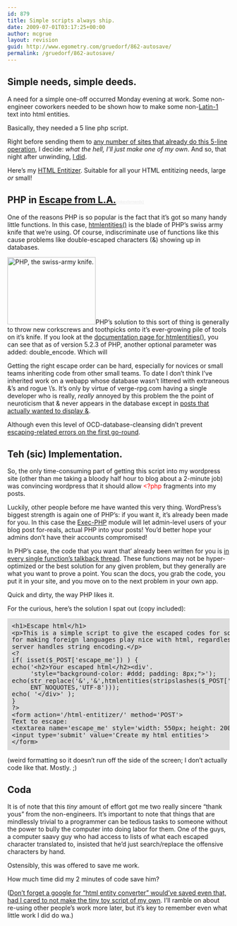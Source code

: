 ```yaml
---
id: 879
title: Simple scripts always ship.
date: 2009-07-01T03:17:25+00:00
author: mcgrue
layout: revision
guid: http://www.egometry.com/gruedorf/862-autosave/
permalink: /gruedorf/862-autosave/
---
```

## Simple needs, simple deeds.

A need for a simple one-off occurred Monday evening at work. Some non-engineer coworkers needed to be shown how to make some non-<a href="http://en.wikipedia.org/wiki/ISO\_8859-1" target=\_blank>Latin-1</a> text into html entities. 

Basically, they needed a 5 line php script.

Right before sending them to <a href="http://www.google.com/search?q=html+entity+converter" target=_blank>any number of sites that already do this 5-line operation</a>, I decide: _what the hell, I&#8217;ll just make one of my own_. And so, that night after unwinding, <a href="http://www.egometry.com/html-entitizer/" target=_blank>I did</a>.

Here&#8217;s my <a href="http://www.egometry.com/html-entitizer/" target=_blank>HTML Entitizer</a>. Suitable for all your HTML entitizing needs, large _or_ small!

## PHP in <u>Escape from &#76;&#46;&#65;&#46;</u><a href="http://www.zefrank.com/thewiki/the\_show:\_05-10-06" target=_blank style="font-size:40%; color: #eee;">(jokesfornerds)</a>

One of the reasons PHP is so popular is the fact that it&#8217;s got so many handy little functions. In this case, [htmlentities()](http://php.net/manual/en/function.htmlentities.php) is the blade of PHP&#8217;s swiss army knife that we&#8217;re using. Of course, indiscriminate use of functions like this cause problems like double-escaped characters (&amp;) showing up in databases. 

<a href="http://www.egometry.com/i/2009/07/swiss-army-everything.jpg" rel="lightbox[pics862]" title="PHP, the swiss-army knife."><img src="http://www.egometry.com/i/2009/07/swiss-army-everything.thumbnail.jpg" alt="PHP, the swiss-army knife." width="200" height="152" class="attachment wp-att-864 alignright" /></a>PHP&#8217;s solution to this sort of thing is generally to throw new corkscrews and toothpicks onto it&#8217;s ever-growing pile of tools on it&#8217;s knife. If you look at the [documentation page for htmlentities()](http://php.net/manual/en/function.htmlentities.php), you can see that as of version 5.2.3 of PHP, another optional parameter was added: double_encode. Which will

Getting the right escape order can be hard, especially for novices or small teams inheriting code from other small teams. To date I don&#8217;t think I&#8217;ve inherited work on a webapp whose database wasn&#8217;t littered with extraneous &&#8217;s and rogue \\&#8217;s. It&#8217;s only by virtue of verge-rpg.com having a single developer who is really, _really_ annoyed by this problem the the point of neuroticism that &amp; never appears in the database except in <a href="http://verge-rpg.com/boards/display\_thread.php?id=131844#post131851" target=\_blank>posts that actually wanted to display &</a>.

Although even this level of OCD-database-cleansing didn&#8217;t prevent <a href="http://verge-rpg.com/boards/display\_thread.php?id=131844#post131850" target=\_blank>escaping-related errors on the first go-round</a>.

## Teh (sic) Implementation.

So, the only time-consuming part of getting this script into my wordpress site (other than me taking a bloody half hour to blog about a 2-minute job) was convincing wordpress that it should allow <span style="color: red;"><?php</span> fragments into my posts.

Luckily, other people before me have wanted this very thing. WordPress&#8217;s biggest strength is again one of PHP&#8217;s: if you want it, it&#8217;s already been made for you. In this case the <a href="http://bluesome.net/post/2005/08/18/50/%20Exec-PHP" target=_blank>Exec-PHP</a> module will let admin-level users of your blog post for-reals, actual PHP into your posts! You&#8217;d better hope your admins don&#8217;t have their accounts compromised! <span style="font-size:40%; color: #eee;">(&#8230;one moment. Changing my password.)</span>

In PHP&#8217;s case, the code that you want that&#8217; already been written for you is [in every single function&#8217;s talkback thread](http://www.php.net/manual/en/function.htmlentities.php#84612). These functions may not be hyper-optimized or the best solution for any given problem, but they generally are what you want to prove a point. You scan the docs, you grab the code, you put it in your site, and you move on to the next problem in your own app.

Quick and dirty, the way PHP likes it.

For the curious, here&#8217;s the solution I spat out (copy included):

<pre style="background-color: #ddd; padding: 10px; line-height: 110%;">&lt;h1&gt;Escape html&lt;/h1&gt;
&lt;p&gt;This is a simple script to give the escaped codes for some html. Useful
for making foreign languages play nice with html, regardless of how the
server handles string encoding.&lt;/p&gt;
&lt;?
if( isset($_POST['escape_me']) ) {
echo('&lt;h2&gt;Your escaped html&lt;/h2&gt;&lt;div'.
     'style="background-color: #ddd; padding: 8px;"&gt;');
echo(str_replace('&','&amp;',htmlentities(stripslashes($_POST['escape_me']),
     ENT_NOQUOTES,'UTF-8')));
echo( '&lt;/div&gt;' );
}
?&gt;
&lt;form action='/html-entitizer/' method='POST'&gt;
Text to escape:
&lt;textarea name='escape_me' style='width: 550px; height: 200px;'&gt;&lt;/textarea&gt;
&lt;input type='submit' value='Create my html entities'&gt;
&lt;/form&gt;
</pre>

(weird formatting so it doesn&#8217;t run off the side of the screen; I don&#8217;t actually code like that. Mostly. ;)

## Coda

It is of note that this _tiny_ amount of effort got me two really sincere &#8220;thank yous&#8221; from the non-engineers. It&#8217;s important to note that things that are mindlessly trivial to a programmer can be tedious tasks to someone without the power to bully the computer into doing labor for them. One of the guys, a computer saavy guy who had access to lists of what each escaped character translated to, insisted that he&#8217;d just search/replace the offensive characters by hand. 

Ostensibly, this was offered to save me work.

How much time did my 2 minutes of code save him?

(<a href="http://www.google.com/search?q=html+entity+converter" target=_blank>Don&#8217;t forget a google for &#8220;html entity converter&#8221; would&#8217;ve saved even that, had I cared to not make the tiny toy script of my own</a>. I&#8217;ll ramble on about re-using other people&#8217;s work more later, but it&#8217;s key to remember even what little work I did do wa.)